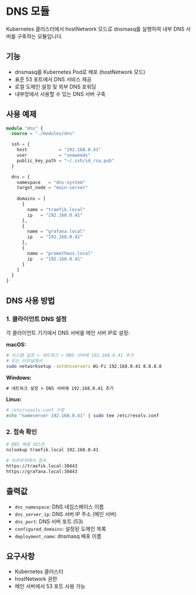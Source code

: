 # DNS 모듈

Kubernetes 클러스터에서 hostNetwork 모드로 dnsmasq를 실행하여 내부 DNS 서버를 구축하는 모듈입니다.

## 기능

- dnsmasq를 Kubernetes Pod로 배포 (hostNetwork 모드)
- 표준 53 포트에서 DNS 서비스 제공
- 로컬 도메인 설정 및 외부 DNS 포워딩
- 내부망에서 사용할 수 있는 DNS 서버 구축

## 사용 예제

```terraform
module "dns" {
  source = "./modules/dns"

  ssh = {
    host            = "192.168.0.41"
    user            = "seaweeds"
    public_key_path = "~/.ssh/id_rsa.pub"
  }

  dns = {
    namespace   = "dns-system"
    target_node = "main-server"
    
    domains = [
      {
        name = "traefik.local"
        ip   = "192.168.0.41"
      },
      {
        name = "grafana.local"
        ip   = "192.168.0.41"
      },
      {
        name = "prometheus.local"
        ip   = "192.168.0.41"
      }
    ]
  }
}
```

## DNS 사용 방법

### 1. 클라이언트 DNS 설정

각 클라이언트 기기에서 DNS 서버를 메인 서버 IP로 설정:

**macOS:**
```bash
# 시스템 설정 > 네트워크 > DNS 서버에 192.168.0.41 추가
# 또는 터미널에서
sudo networksetup -setdnsservers Wi-Fi 192.168.0.41 8.8.8.8
```

**Windows:**
```cmd
# 네트워크 설정 > DNS 서버에 192.168.0.41 추가
```

**Linux:**
```bash
# /etc/resolv.conf 수정
echo "nameserver 192.168.0.41" | sudo tee /etc/resolv.conf
```

### 2. 접속 확인

```bash
# DNS 해결 테스트
nslookup traefik.local 192.168.0.41

# 브라우저에서 접속
https://traefik.local:30443
https://grafana.local:30443
```

## 출력값

- `dns_namespace`: DNS 네임스페이스 이름
- `dns_server_ip`: DNS 서버 IP 주소 (메인 서버)
- `dns_port`: DNS 서버 포트 (53)
- `configured_domains`: 설정된 도메인 목록
- `deployment_name`: dnsmasq 배포 이름

## 요구사항

- Kubernetes 클러스터
- hostNetwork 권한
- 메인 서버에서 53 포트 사용 가능